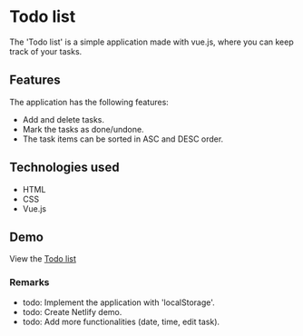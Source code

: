 # Todo list
The 'Todo list' is a simple application made with vue.js, where you can keep track of your tasks. 

## Features
The application has the following features: 
- Add and delete tasks.
- Mark the tasks as done/undone.
- The task items can be sorted in ASC and DESC order. 

## Technologies used
- HTML
- CSS
- Vue.js

## Demo
View the [Todo list](https://todolist-application-app.netlify.app/)

### Remarks
- todo: Implement the application with 'localStorage'.
- todo: Create Netlify demo. 
- todo: Add more functionalities (date, time, edit task).  
